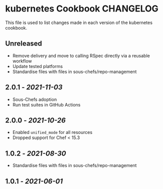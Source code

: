 # kubernetes Cookbook CHANGELOG

This file is used to list changes made in each version of the kubernetes cookbook.

## Unreleased

- Remove delivery and move to calling RSpec directly via a reusable workflow
- Update tested platforms
- Standardise files with files in sous-chefs/repo-management

## 2.0.1 - *2021-11-03*

- Sous-Chefs adoption
- Run test suites in GitHub Actions

## 2.0.0 - *2021-10-26*

- Enabled `unified_mode` for all resources
- Dropped support for Chef < 15.3

## 1.0.2 - *2021-08-30*

- Standardise files with files in sous-chefs/repo-management

## 1.0.1 - *2021-06-01*

